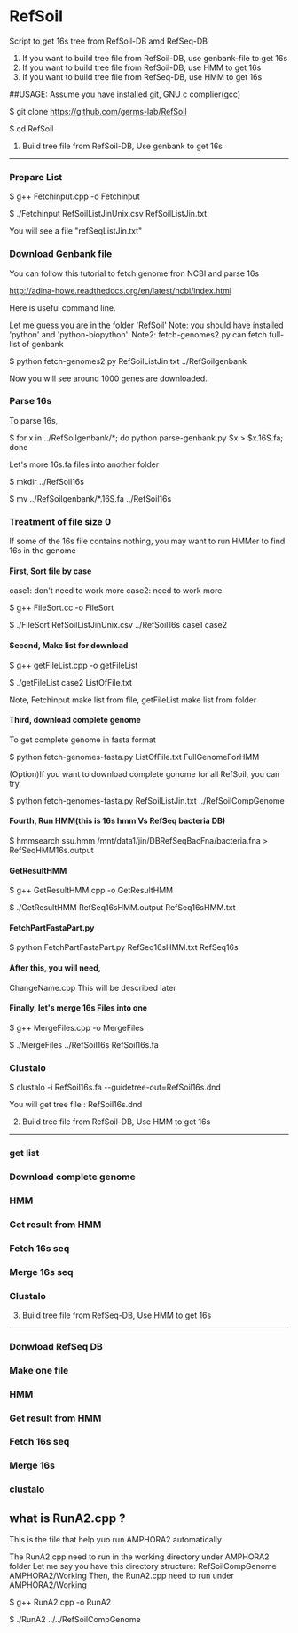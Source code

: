 # RefSoil
Script to get 16s tree from  RefSoil-DB amd RefSeq-DB

1. If you want to build tree file from RefSoil-DB, use genbank-file to get 16s
2. If you want to build tree file from RefSoil-DB, use HMM to get 16s
3. If you want to build tree file from RefSeq-DB, use HMM to get 16s

##USAGE:
Assume you have installed git, GNU c complier(gcc)

$ git clone https://github.com/germs-lab/RefSoil

$ cd RefSoil

1. Build tree file from RefSoil-DB, Use genbank to get 16s
----------
### Prepare List

$ g++ Fetchinput.cpp -o Fetchinput

$ ./Fetchinput RefSoilListJinUnix.csv RefSoilListJin.txt

You will see a file "refSeqListJin.txt" 

### Download Genbank file


You can follow this tutorial to fetch genome fron NCBI and parse 16s

http://adina-howe.readthedocs.org/en/latest/ncbi/index.html

Here is useful command line.

Let me guess you are in the folder 'RefSoil'
Note: you should have installed 'python' and 'python-biopython'. 
Note2: fetch-genomes2.py can fetch full-list of genbank

$ python fetch-genomes2.py RefSoilListJin.txt ../RefSoilgenbank

Now you will see around 1000 genes are downloaded.

### Parse 16s

To parse 16s,

$ for x in ../RefSoilgenbank/*; do python parse-genbank.py $x > $x.16S.fa; done

Let's more 16s.fa files into another folder

$ mkdir ../RefSoil16s

$ mv ../RefSoilgenbank/*.16S.fa ../RefSoil16s

### Treatment of file size 0


If some of the 16s file contains nothing, you may want to run HMMer to find 16s in the genome

#### First, Sort file by case
case1: don't need to work more
case2: need to work more

$ g++ FileSort.cc -o FileSort

$ ./FileSort RefSoilListJinUnix.csv ../RefSoil16s case1 case2

#### Second, Make list for download

$ g++ getFileList.cpp -o getFileList 

$ ./getFileList case2 ListOfFile.txt

Note, Fetchinput make list from file, getFileList make list from folder

#### Third, download complete genome
To get complete genome in fasta format

$ python fetch-genomes-fasta.py ListOfFile.txt FullGenomeForHMM

(Option)If you want to download complete gonome for all RefSoil, you can try.

$ python fetch-genomes-fasta.py RefSoilListJin.txt ../RefSoilCompGenome

#### Fourth, Run HMM(this is 16s hmm Vs RefSeq bacteria DB)

$ hmmsearch ssu.hmm /mnt/data1/jin/DBRefSeqBacFna/bacteria.fna > RefSeqHMM16s.output

#### GetResultHMM
$ g++ GetResultHMM.cpp -o GetResultHMM

$ ./GetResultHMM RefSeq16sHMM.output RefSeq16sHMM.txt

#### FetchPartFastaPart.py

$ python FetchPartFastaPart.py RefSeq16sHMM.txt RefSeq16s

#### After this, you will need, 
ChangeName.cpp
This will be described later

#### Finally, let's merge 16s Files into one

$ g++ MergeFiles.cpp -o MergeFiles

$ ./MergeFiles ../RefSoil16s RefSoil16s.fa

### Clustalo

$ clustalo -i RefSoil16s.fa --guidetree-out=RefSoil16s.dnd

You will get tree file : RefSoil16s.dnd

2. Build tree file from RefSoil-DB, Use HMM to get 16s
------
### get list

### Download complete genome

### HMM

### Get result from HMM

### Fetch 16s seq

### Merge 16s seq

### Clustalo



3. Build tree file from RefSeq-DB, Use	HMM to get 16s
------
### Donwload RefSeq DB

### Make one file

### HMM

### Get result from HMM

### Fetch 16s seq

### Merge 16s

### clustalo


 
 what is RunA2.cpp ?
------
This is the file that help yuo run AMPHORA2 automatically

The RunA2.cpp need to run in the working directory under AMPHORA2 folder
Let me say you have this directory structure:
    RefSoilCompGenome
    AMPHORA2/Working
Then, the RunA2.cpp need to run under AMPHORA2/Working

$ g++ RunA2.cpp -o RunA2

$ ./RunA2 ../../RefSoilCompGenome